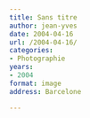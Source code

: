 ```yaml
---
title: Sans titre
author: jean-yves
date: 2004-04-16
url: /2004-04-16/
categories:
- Photographie
years:
- 2004
format: image
address: Barcelone

---
```

